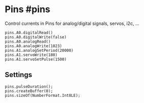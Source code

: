 # Pins #pins

Control currents in Pins for analog/digital signals, servos, i2c, ...

```cards
pins.A0.digitalRead()
pins.A0.digitalWrite(false)
pins.A0.analogRead()
pins.A0.analogWrite(1023)
pins.A1.analogSetPeriod(20000)
pins.A1.servoWrite(180)
pins.A1.servoSetPulse(1500)
```

## Settings

```cards
pins.pulseDuration();
pins.createBuffer(0);
pins.sizeOf(NumberFormat.Int8LE);
```
